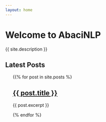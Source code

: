 ```yaml
---
layout: home
---
```


# Welcome to AbaciNLP

{{ site.description }}

## Latest Posts

<ul>
  {{% for post in site.posts %}
  <h2><a href="{{ post.url }}">{{ post.title }}</a></h2>
  <p>{{ post.excerpt }}</p>
{% endfor %}
</ul>